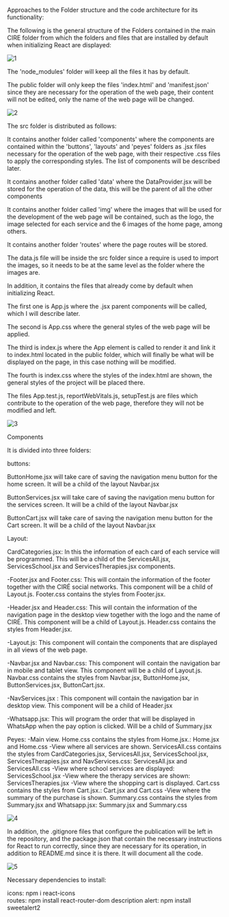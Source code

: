 Approaches to the Folder structure and the code architecture for its functionality:

The following is the general structure of the Folders contained in the main CIRE folder from which the folders and files that are installed by default when initializing React are displayed:

![1](https://user-images.githubusercontent.com/112361979/209754888-3b2c8652-a3ca-429b-bf84-82c78f21356d.png)

The 'node_modules' folder will keep all the files it has by default.

The public folder will only keep the files 'index.html' and 'manifest.json' since they are necessary for the operation of the web page, their content will not be edited, only the name of the web page will be changed.

![2](https://user-images.githubusercontent.com/112361979/209755085-c4dd6f41-9799-4dba-b4d8-7c099511027f.png)

The src folder is distributed as follows:

It contains another folder called 'components' where the components are contained within the 'buttons', 'layouts' and 'peyes' folders as .jsx files necessary for the operation of the web page, with their respective .css files to apply the corresponding styles. The list of components will be described later.

It contains another folder called 'data' where the DataProvider.jsx will be stored for the operation of the data, this will be the parent of all the other components

It contains another folder called 'img' where the images that will be used for the development of the web page will be contained, such as the logo, the image selected for each service and the 6 images of the home page, among others.

It contains another folder 'routes' where the page routes will be stored.

The data.js file will be inside the src folder since a require is used to import the images, so it needs to be at the same level as the folder where the images are.

In addition, it contains the files that already come by default when initializing React.

The first one is App.js where the .jsx parent components will be called, which I will describe later.

The second is App.css where the general styles of the web page will be applied.

The third is index.js where the App element is called to render it and link it to index.html located in the public folder, which will finally be what will be displayed on the page, in this case nothing will be modified.

The fourth is index.css where the styles of the index.html are shown, the general styles of the project will be placed there.

The files App.test.js, reportWebVitals.js, setupTest.js are files which contribute to the operation of the web page, therefore they will not be modified and left.

![3](https://user-images.githubusercontent.com/112361979/209755433-f4de92c7-4b03-49e7-9e1a-cf851ba21c7c.png)

Components

It is divided into three folders:

buttons:

ButtonHome.jsx will take care of saving the navigation menu button for the home screen. It will be a child of the layout Navbar.jsx

ButtonServices.jsx will take care of saving the navigation menu button for the services screen. It will be a child of the layout Navbar.jsx

ButtonCart.jsx will take care of saving the navigation menu button for the Cart screen. It will be a child of the layout Navbar.jsx

Layout:

CardCategories.jsx: In this the information of each card of each service will be programmed. This will be a child of the ServicesAll.jsx, ServicesSchool.jsx and ServicesTherapies.jsx components.

-Footer.jsx and Footer.css: This will contain the information of the footer together with the CIRÉ social networks. This component will be a child of Layout.js. Footer.css contains the styles from Footer.jsx.

-Header.jsx and Header.css: This will contain the information of the navigation page in the desktop view together with the logo and the name of CIRÉ. This component will be a child of Layout.js. Header.css contains the styles from Header.jsx.

-Layout.js: This component will contain the components that are displayed in all views of the web page.

-Navbar.jsx and Navbar.css: This component will contain the navigation bar in mobile and tablet view. This component will be a child of Layout.js. Navbar.css contains the styles from Navbar.jsx, ButtonHome.jsx, ButtonServices.jsx, ButtonCart.jsx.

-NavServices.jsx : This component will contain the navigation bar in desktop view. This component will be a child of Header.jsx

-Whatsapp.jsx: This will program the order that will be displayed in WhatsApp when the pay option is clicked. Will be a child of Summary.jsx

Peyes:
-Main view. Home.css contains the styles from Home.jsx.: Home.jsx and Home.css
-View where all services are shown. ServicesAll.css contains the styles from CardCategories.jsx, ServicesAll.jsx, ServicesSchool.jsx, ServicesTherapies.jsx and NavServices.css: ServicesAll.jsx and ServicesAll.css
-View where school services are displayed: ServicesSchool.jsx
-View where the therapy services are shown: ServicesTherapies.jsx
-View where the shopping cart is displayed. Cart.css contains the styles from Cart.jsx.: Cart.jsx and Cart.css
-View where the summary of the purchase is shown. Summary.css contains the styles from Summary.jsx and Whatsapp.jsx: Summary.jsx and Summary.css

![4](https://user-images.githubusercontent.com/112361979/209755567-4698b794-7c28-41ee-912c-e2e936546a42.png)

In addition, the .gitignore files that configure the publication will be left in the repository, and the package.json that contain the necessary instructions for React to run correctly, since they are necessary for its operation, in addition to README.md since it is there. It will document all the code.

![5](https://user-images.githubusercontent.com/112361979/209758201-c518ab16-f6ef-4400-ae67-46c1a0b124c1.png)

Necessary dependencies to install:

icons: npm i react-icons     
routes: npm install react-router-dom
description alert: npm install sweetalert2
